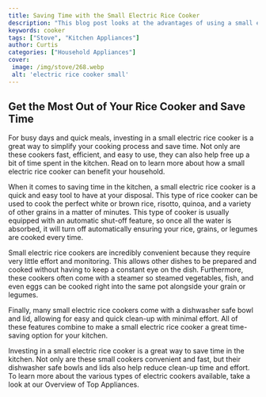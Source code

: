 ```yaml
---
title: Saving Time with the Small Electric Rice Cooker
description: "This blog post looks at the advantages of using a small electric rice cooker and how it can save you time in the kitchen Learn about different features and how to use them to create delicious meals"
keywords: cooker
tags: ["Stove", "Kitchen Appliances"]
author: Curtis
categories: ["Household Appliances"]
cover: 
 image: /img/stove/268.webp
 alt: 'electric rice cooker small'
---
```

## Get the Most Out of Your Rice Cooker and Save Time
For busy days and quick meals, investing in a small electric rice cooker is a great way to simplify your cooking process and save time. Not only are these cookers fast, efficient, and easy to use, they can also help free up a bit of time spent in the kitchen. Read on to learn more about how a small electric rice cooker can benefit your household.

When it comes to saving time in the kitchen, a small electric rice cooker is a quick and easy tool to have at your disposal. This type of rice cooker can be used to cook the perfect white or brown rice, risotto, quinoa, and a variety of other grains in a matter of minutes. This type of cooker is usually equipped with an automatic shut-off feature, so once all the water is absorbed, it will turn off automatically ensuring your rice, grains, or legumes are cooked every time. 

Small electric rice cookers are incredibly convenient because they require very little effort and monitoring. This allows other dishes to be prepared and cooked without having to keep a constant eye on the dish. Furthermore, these cookers often come with a steamer so steamed vegetables, fish, and even eggs can be cooked right into the same pot alongside your grain or legumes.

Finally, many small electric rice cookers come with a dishwasher safe bowl and lid, allowing for easy and quick clean-up with minimal effort. All of these features combine to make a small electric rice cooker a great time-saving option for your kitchen. 

Investing in a small electric rice cooker is a great way to save time in the kitchen. Not only are these small cookers convenient and fast, but their dishwasher safe bowls and lids also help reduce clean-up time and effort. To learn more about the various types of electric cookers available, take a look at our Overview of Top Appliances.
